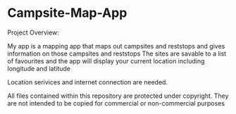 # Campsite-Map-App
Project Overview:

My app is a mapping app that maps out campsites and reststops and gives information on those campsites and reststops
The sites are savable to a list of favourites and the app will display your current location including longitude and latitude 

Location serivices and internet connection are needed. 

All files contained within this repository are protected under copyright. They are not intended to be copied for commercial or non-commercial purposes
